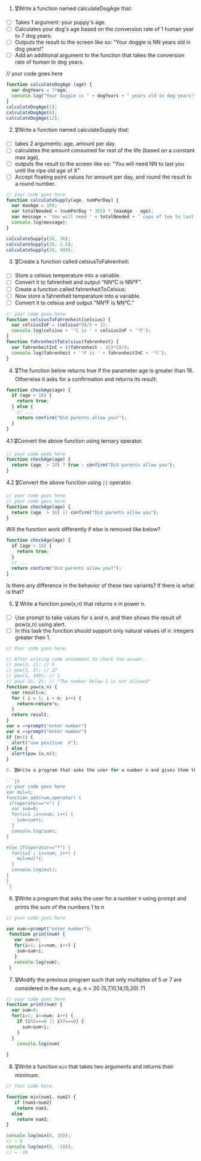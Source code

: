 1. 🎖Write a function named calculateDogAge that:
  * [ ] Takes 1 argument: your puppy's age.
  * [ ] Calculates your dog's age based on the conversion rate of 1 human year to 7 dog years.
  * [ ] Outputs the result to the screen like so: "Your doggie is NN years old in dog years!"
  * [ ] Add an additional argument to the function that takes the conversion rate of human to dog years.

// your code goes here
```js
function calculateDogAge (age) {
  var dogYears = 7*age;
  console.log("Your doggie is " + dogYears + " years old in dog years!");
}
calculateDogAge(1);
calculateDogAge(6);
calculateDogAge(12);

````
2. 🎖Write a function named calculateSupply that:
  * [ ] takes 2 arguments: age, amount per day.
  * [ ] calculates the amount consumed for rest of the life (based on a constant max age).
  * [ ] outputs the result to the screen like so: "You will need NN to last you until the ripe old age of X"
  * [ ] Accept floating point values for amount per day, and round the result to a round number.

```js
// your code goes here
function calculateSupply(age, numPerDay) {
  var maxAge = 100;
  var totalNeeded = (numPerDay * 365) * (maxAge - age);
  var message = 'You will need ' + totalNeeded + ' cups of tea to last you until the ripe old age of ' + maxAge;
  console.log(message);
}

calculateSupply(28, 36);
calculateSupply(28, 2.5);
calculateSupply(28, 400);
```
3. 🎖Create a function called celsiusToFahrenheit:
  * [ ] Store a celsius temperature into a variable.
  * [ ] Convert it to fahrenheit and output "NN°C is NN°F".
  * [ ] Create a function called fahrenheitToCelsius:
  * [ ] Now store a fahrenheit temperature into a variable.
  * [ ] Convert it to celsius and output "NN°F is NN°C."

```js
// your code goes here
function celsiusToFahrenheit(celsius) {
  var celsiusInF = (celsius*9)/5 + 32;
  console.log(celsius + '°C is ' + celsiusInF + '°F');
}
function fahrenheitToCelsius(fahrenheit) {
  var fahrenheitInC = ((fahrenheit - 32)*5)/9;
  console.log(fahrenheit + '°F is ' + fahrenheitInC + '°C');
}
```
4. 🎖The function below returns true if the parameter age is greater than 18. Otherwise it asks for a confirmation and returns its result:

```js
function checkAge(age) {
  if (age > 18) {
    return true;
  } else {
    // ...
    return confirm("Did parents allow you?");
  }
}
```
  4.1 🎖Convert the above function using ternary operator.
  ```js
  // your code goes here
  function checkAge(age) {
    return (age  > 18) ? true : confirm("Did parents allow you");
  }
  ```

  4.2 🎖Convert the above function using `||` operator.
  ```js
  // your code goes here
  // your code goes here
  function checkAge(age) {
    return (age  > 18) || confirm("Did parents allow you");
  }
  ```
Will the function work differently if else is removed like below?

```js
function checkAge(age) {
  if (age > 18) {
    return true;
  }
  // ...
  return confirm("Did parents allow you?");
}
```
Is there any difference in the behavior of these two variants? If there is what is that?


5. 🎖 Write a function pow(x,n) that returns x in power n.

  * [ ] Use prompt to take values for x and n, and then shows the result of pow(x,n) using alert.
  * [ ] In this task the function should support only natural values of n: integers greater then 1.

```js
// Your code goes here

// After writing code uncomment to check the answer.
// pow(3, 2); // 9
// pow(3, 3); // 27
// pow(1, 100); // 1
// pow(-31, 2); // "The number below 1 is not allowed"
function pow(x,n) {
  var result=x;
  for ( i = 1; i < n; i++) {
    return=return*x;
  }
  return result;
}
var x =+prompt("enter number")
var n =+prompt("enter number")
if (n<1) {
  alert("use positive  n");
} else {
  alert(pow (x,n));
}

6. 🎖Write a program that asks the user for a number n and gives them the possibility to choose between computing the sum and computing the product of 1,…,n. Return the result accordingly.

```js
// your code goes here
var mul=1;
function add(num,operator) {
 if(operator=="+") {
  var sum=0;
  for(i=1 ;i<=num; i++) {
    sum=sum+i;
  }
  console.log(sum);
}

else if(operator=="*") {
  for(i=2 ; i<=num; i++) {
    mul=mul*i;
  }
  console.log(mul);
}
}
 }

```
6. 🎖Write a program that asks the user for a number n using prompt and prints the sum of the numbers 1 to n

```js
// your code goes here

var num=+prompt("enter number");
 function print(num) {
   var sum=0;
   for(i=1; i<=num; i++) {
    sum=sum+i;
   }
   console.log(sum);
 }
```
7. 🎖Modify the previous program such that only multiples of 5 or 7 are considered in the sum, e.g. n = 20 (5,7,10,14,15,20) 71

```js
// your code goes here
function print(num) {
  var sum=0;
  for(i=1; i<=num; i++) {
    if (i%5===0 || i%7===0) {
      sum=sum+i;
    }
  }
    console.log(num)
  
}
```

8. 🎖Write a function `min` that takes two arguments and returns their minimum.

```js
// Your code here.

function min(num1, num2) {
   if (num1<num2)
    return num1;
  else
    return num2;
}

console.log(min(0, 10));
// → 0
console.log(min(0, -10));
// → -10